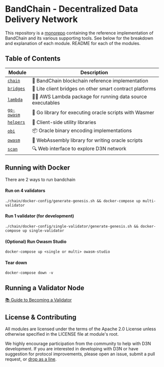 # BandChain - Decentralized Data Delivery Network


This repository is a [monorepo] containing the reference implementation of BandChain and its various supporting tools. See below for the breakdown and explanation of each module. README for each of the modules.

## Table of Contents

| Module                 | Description                                               |
| ---------------------- | --------------------------------------------------------- |
| [`chain`](chain)       | 🔗 BandChain blockchain reference implementation          |
| [`bridges`](bridges)   | 📡 Lite client bridges on other smart contract platforms  |
| [`lambda`](lambda)     | 👷‍♂️ AWS Lambda package for running data source executables |
| [`go-owasm`](go-owasm) | 🐀 Go library for executing oracle scripts with Wasmer    |
| [`helpers`](helpers)   | 🔪 Client-side utility libraries                          |
| [`obi`](obi)           | 📦 Oracle binary encoding implementations                 |
| [`owasm`](owasm)       | 🔮 WebAssembly library for writing oracle scripts         |
| [`scan`](scan)         | 🔍 Web interface to explore D3N network                   |

## Running with Docker

There are 2 ways to run bandchain

#### Run on 4 validators

```
./chain/docker-config/generate-genesis.sh && docker-compose up multi-validator
```

#### Run 1 validator (for development)

```
./chain/docker-config/single-validator/generate-genesis.sh && docker-compose up single-validator
```

#### (Optional) Run Owasm Studio

```
docker-compose up <single or multi> owasm-studio
```

#### Tear down

```
docker-compose down -v
```

## Running a Validator Node

[📚 Guide to Becoming a Validator](https://medium.com/bandprotocol/bandchain-wenchang-testnet-2-how-to-join-as-a-validator-76bc4180ddd7)

## License & Contributing

All modules are licensed under the terms of the Apache 2.0 License unless otherwise specified in the LICENSE file at module's root.

We highly encourage participation from the community to help with D3N development. If you are interested in developing with D3N or have suggestion for protocol improvements, please open an issue, submit a pull request, or [drop as a line].

[monorepo]: https://en.wikipedia.org/wiki/Monorepo
[drop as a line]: mailto:connect@bandprotocol.com

